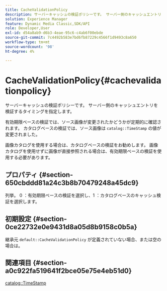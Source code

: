 ```yaml
---
title: CacheValidationPolicy
description: サーバーキャッシュの検証ポリシーです。 サーバー側のキャッシュエントリを検証するタイミングを指定します。
solution: Experience Manager
feature: Dynamic Media Classic,SDK/API
role: Developer,User
exl-id: d54a8ab9-d6b3-4eae-95c6-c4ab6f00ebde
source-git-commit: 7c4492b583e7bd6fb87229c4566f1d9493c8a650
workflow-type: tm+mt
source-wordcount: '98'
ht-degree: 4%

---
```


# CacheValidationPolicy{#cachevalidationpolicy}

サーバーキャッシュの検証ポリシーです。 サーバー側のキャッシュエントリを検証するタイミングを指定します。

有効期限ベースの検証では、ソース画像が変更されたかどうかが定期的に確認されます。 カタログベースの検証では、ソース画像は `catalog::TimeStamp` の値が変更されました。

画像カタログを使用する場合は、カタログベースの検証をお勧めします。 画像カタログを使用せずに画像が直接参照される場合は、有効期限ベースの検証を使用する必要があります。

## プロパティ {#section-650cbddd81a24c3b8b70479248a45dc9}

列挙。 0 ：有効期限ベースの検証を選択し、1 ：カタログベースのキャッシュ検証を選択します。

## 初期設定 {#section-0ce22732e0e9431d8a05d8b9158c0b5a}

継承元 `default::CacheValidationPolicy` が定義されていない場合、または空の場合は。

## 関連項目 {#section-a0c922fa519641f2bce05e75e4eb51d0}

[catalog::TimeStamp](../../../../../is-api/image-catalog/image-serving-api-ref/c-image-catalog-reference/c-image-svg-data-reference/c-svg-data-reference/r-timestamp-svg.md#reference-59a27b72f4cb4a53a3baba83214c4ded)
